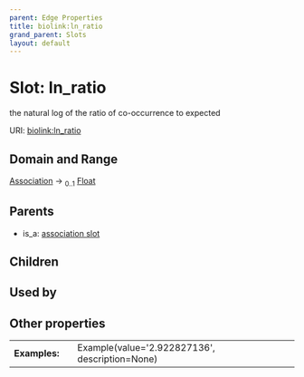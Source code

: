 ```yaml
---
parent: Edge Properties
title: biolink:ln_ratio
grand_parent: Slots
layout: default
---
```


# Slot: ln_ratio


the natural log of the ratio of co-occurrence to expected

URI: [biolink:ln_ratio](https://w3id.org/biolink/vocab/ln_ratio)

## Domain and Range

[Association](Association.md) ->  <sub>0..1</sub> [Float](types/Float.md)

## Parents

 *  is_a: [association slot](association_slot.md)

## Children


## Used by


## Other properties

|  |  |  |
| --- | --- | --- |
| **Examples:** | | Example(value='2.922827136', description=None) |

